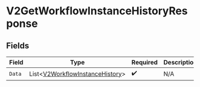 # V2GetWorkflowInstanceHistoryResponse


## Fields

| Field                                                                                   | Type                                                                                    | Required                                                                                | Description                                                                             |
| --------------------------------------------------------------------------------------- | --------------------------------------------------------------------------------------- | --------------------------------------------------------------------------------------- | --------------------------------------------------------------------------------------- |
| `Data`                                                                                  | List<[V2WorkflowInstanceHistory](../../Models/Components/V2WorkflowInstanceHistory.md)> | :heavy_check_mark:                                                                      | N/A                                                                                     |